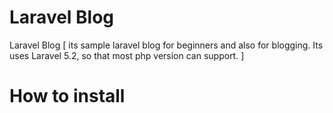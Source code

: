 # Laravel Blog
Laravel Blog [ its sample laravel blog for beginners and also for blogging. Its uses Laravel 5.2, so that most php version can support. ]

# How to install